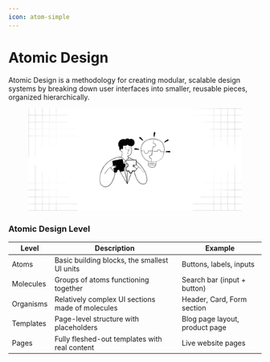 ```yaml
---
icon: atom-simple
---
```


# Atomic Design

Atomic Design is a methodology for creating modular, scalable design systems by breaking down user interfaces into smaller, reusable pieces, organized hierarchically.

<figure><img src="../.gitbook/assets/atomic design - general.png" alt=""><figcaption></figcaption></figure>

### Atomic Design Level

| Level     | Description                                      | Example                        |
| --------- | ------------------------------------------------ | ------------------------------ |
| Atoms     | Basic building blocks, the smallest UI units     | Buttons, labels, inputs        |
| Molecules | Groups of atoms functioning together             | Search bar (input + button)    |
| Organisms | Relatively complex UI sections made of molecules | Header, Card, Form section     |
| Templates | Page-level structure with placeholders           | Blog page layout, product page |
| Pages     | Fully fleshed-out templates with real content    | Live website pages             |
